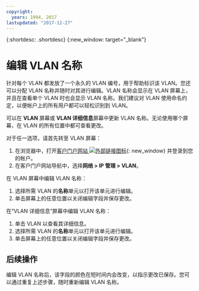 ```yaml
---
copyright:
  years: 1994, 2017
lastupdated: "2017-12-27"
---
```

{:shortdesc: .shortdesc}
{:new_window: target="_blank"}

# 编辑 VLAN 名称

针对每个 VLAN 都发放了一个永久的 VLAN 编号，用于帮助标识该 VLAN。您还可以分配 VLAN 名称并随时对其进行编辑。VLAN 名称会显示在 VLAN 屏幕上，并且在查看单个 VLAN 时也会显示 VLAN 名称。我们建议对 VLAN 使用命名约定，以便帐户上的所有用户都可以轻松识别到 VLAN。 

可以在 **VLAN** 屏幕或 **VLAN 详细信息**屏幕中更新 VLAN 名称。无论使用哪个屏幕，在 VLAN 的所有位置中都可查看更改。

对于任一选项，请首先转至 VLAN 屏幕： 

1. 在浏览器中，打开[客户门户网站 ![外部链接图标](../../icons/launch-glyph.svg "外部链接图标")](https://control.softlayer.com/){: new_window} 并登录到您的帐户。
2. 在客户门户网站导航中，选择**网络 > IP 管理 > VLAN**。

在 VLAN 屏幕中编辑 VLAN 名称：

1. 选择所需 VLAN 的**名称**单元以打开该单元进行编辑。
2. 单击屏幕上的任意位置以关闭编辑字段并保存更改。

在“VLAN 详细信息”屏幕中编辑 VLAN 名称： 

1. 单击 VLAN 以查看其详细信息。
2. 选择所需 VLAN 的**名称**单元以打开该单元进行编辑。
3. 单击屏幕上的任意位置以关闭编辑字段并保存更改。

## 后续操作
编辑 VLAN 名称后，该字段的颜色在短时间内会改变，以指示更改已保存。您可以通过重复上述步骤，随时重新编辑 VLAN 名称。
